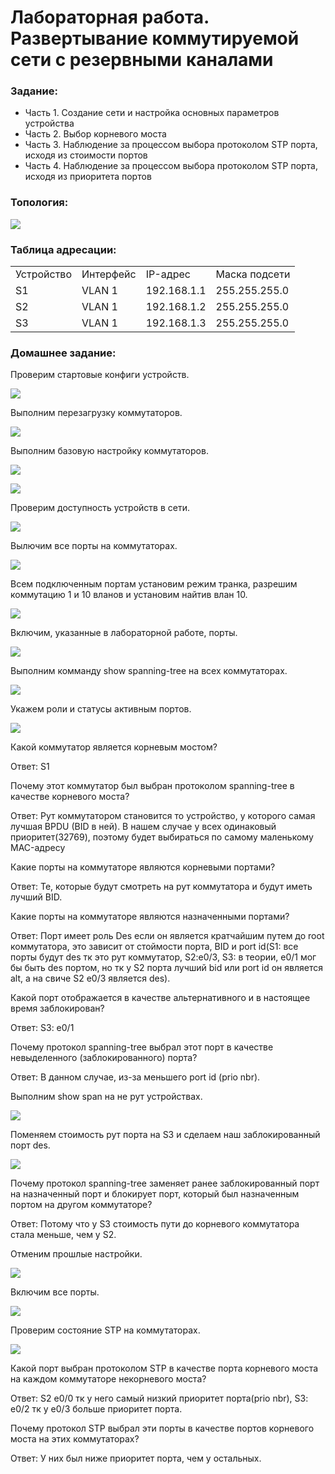 #  Лабораторная работа. Развертывание коммутируемой сети с резервными каналами


###  Задание:

+ Часть 1. Создание сети и настройка основных параметров устройства
+ Часть 2. Выбор корневого моста
+ Часть 3. Наблюдение за процессом выбора протоколом STP порта, исходя из стоимости портов
+ Часть 4. Наблюдение за процессом выбора протоколом STP порта, исходя из приоритета портов





### Топология:

![](./imgs/tp.png)


### Таблица адресации:


<table>

<tr>
	<td>Устройство</td>
	<td>Интерфейс</td>
	<td>IP-адрес</td>
	<td>Маска подсети</td>
</tr>

<tr>
        <td>S1</td>
        <td>VLAN 1</td>
	  <td>192.168.1.1</td>
	  <td>255.255.255.0</td>
</tr>

<tr>
        <td>S2</td>
        <td>VLAN 1</td>
	  <td>192.168.1.2</td>
	  <td>255.255.255.0</td>
</tr>

<tr>
        <td>S3</td>
        <td>VLAN 1</td>
	  <td>192.168.1.3</td>
	  <td>255.255.255.0</td>
</tr>

</table>


### Домашнее задание:

Проверим стартовые конфиги устройств.

![](./imgs/1.png)

Выполним перезагрузку коммутаторов.

![](./imgs/2.png)

Выполним базовую настройку коммутаторов.

![](./imgs/3.png)

![](./imgs/3.1.png)

Проверим доступность устройств в сети.

![](./imgs/4.png)

Вылючим все порты на коммутаторах.

![](./imgs/5.png)

Всем подключенным портам установим режим транка, разрешим коммутацию 1 и 10 вланов и установим найтив влан 10.

![](./imgs/6.png)

Включим, указанные в лабораторной работе, порты.

![](./imgs/7.png)

Выполним комманду show spanning-tree на всех коммутаторах.

![](./imgs/8.png)

Укажем роли и статусы активным портов.

![](./imgs/9.png)



Какой коммутатор является корневым мостом? 

Ответ: S1

Почему этот коммутатор был выбран протоколом spanning-tree в качестве корневого моста?

Ответ: Рут коммутатором становится то устройство, у которого самая лучшая BPDU (BID в ней). В нашем случае у всех одинаковый приоритет(32769), поэтому будет выбираться по самому маленькому MAC-адресу

Какие порты на коммутаторе являются корневыми портами? 

Ответ: Те, которые будут смотреть на рут коммутатора и будут иметь лучший BID.

Какие порты на коммутаторе являются назначенными портами? 

Ответ: Порт имеет роль Des если он является кратчайшим путем до root коммутатора, это зависит от стоймости порта, BID и port id(S1: все порты будут des тк это рут коммутатор, S2:e0/3, S3: в теории, e0/1 мог бы быть des портом, но тк у S2 порта лучший bid или port id он является alt, а на свиче S2 e0/3 является des).

Какой порт отображается в качестве альтернативного и в настоящее время заблокирован?

Ответ: S3: e0/1

Почему протокол spanning-tree выбрал этот порт в качестве невыделенного (заблокированного) порта?


Ответ: В данном случае, из-за меньшего port id (prio nbr).


Выполним show span на не рут устройствах.

![](./imgs/10.png)

Поменяем стоимость рут порта на S3 и сделаем наш заблокированный порт des.

![](./imgs/11.png)


Почему протокол spanning-tree заменяет ранее заблокированный порт на назначенный порт и блокирует порт, который был назначенным портом на другом коммутаторе?

Ответ: Потому что у S3 стоимость пути до корневого коммутатора стала меньше, чем у S2. 


Отменим прошлые настройки.

![](./imgs/12.png)

Включим все порты.

![](./imgs/13.png)

Проверим состояние STP на коммутаторах.

![](./imgs/14.png)



Какой порт выбран протоколом STP в качестве порта корневого моста на каждом коммутаторе некорневого моста? 

Ответ: S2 e0/0 тк у него самый низкий приоритет порта(prio nbr), S3: e0/2 тк у e0/3 больше приоритет порта.

Почему протокол STP выбрал эти порты в качестве портов корневого моста на этих коммутаторах?

Ответ: У них был ниже приоритет порта, чем у остальных.